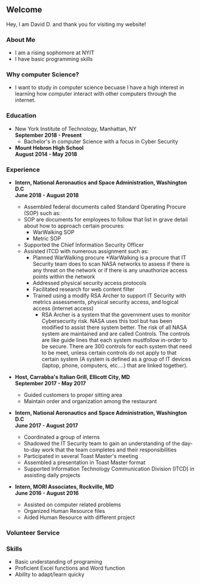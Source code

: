 ## Welcome 

Hey, I am David D. and thank you for visiting my website!

### About Me
* I am a rising sophomore at NYIT 
* I have basic programming skills


### Why computer Science?
* I want to study in computer science becuase I have a high interest in learning how
 computer interact with other computers through the internet.


### Education
* New York Institute of Technology, Manhattan, NY <br> **September 2018 - Present**
	* Bachelor's in computer Science with a focus in Cyber Security
* **Mount Hebron High School** <br> **August 2014 - May 2018** 

### Experience
* **Intern, National Aeronautics and Space Administration, Washington D.C <br> June 2018 - August 2018**
	* Assembled federal documents called Standard Operating Procure (SOP) such as: <br>
	* SOP are documents for employees to follow that list in grave detail about how to approach certain procures: <br> 
		* WarWalking SOP
		* Metric SOP 
	* Supported the Chief Information Security Officer
	* Assisted ITCD with numerous assignment such as: <br>
		* Planned WarWalking procure
			*WarWalking is a procure that IT Security team does to scan NASA networks to assess if there is any threat on the network or if there is any unauthorize access points within the network 
		* Addressed physical security access protocols
		* Facilitated research for web content filter 
		* Trained using a modify RSA Archer to support IT Security with metrics assessments, physical security access, and logical access (internet access)
			* RSA Archer is a system that the government uses to monitor Cybersecurity risk. NASA uses this tool but has been modified to assist there system better. The risk of all NASA system are maintained and are called Controls. The controls are like guide lines that each system mustfollow in-order to be secure. There are 300 controls for each system that need to be meet, unless certain controls do not apply to that certain system (A system is defined as a group of IT devices (laptop, phone, computers, etc....) that are linked together).

* **Host, Carrabba's Italian Grill, Ellicott City, MD <br> September 2017 - May 2017**
	* Guided customers to proper sitting area
	* Maintain order and organization among the restaurant
* **Intern, National Aeronautics and Space Administration, Washington D.C <br> June 2017 - August 2017**
	* Coordinated a group of interns
	* Shadowed the IT Security team to gain an understanding of the day-to-day work that the team completes and their responsibilities 
	* Participated in several Toast Master's meeting
	* Assembled a presentation in Toast Master format
	* Supported Information Technology Communication Division (ITCD) in assisting daily projects
* **Intern, MORI Associates, Rockville, MD <br> June 2016 - August 2016**
	
	* Assisted on computer related problems
	* Organized Human Resource files
	* Aided Human Resource with different project 

### Volunteer Service

### Skills
* Basic understanding of programing 
* Proficient Excel functions and Word function 
* Ability to adapt/learn quicky



